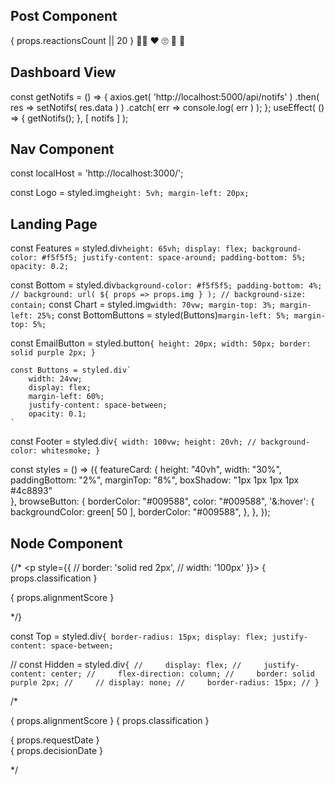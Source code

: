 Post Component
----------------

<Emojis>
    <IconSmallButton> { props.reactionsCount || 20 } </IconSmallButton>
    <IconSmallButton> <i class="far fa-thumbs-up"> </i> </IconSmallButton>
    <IconSmallButton> <i class="far fa-thumbs-down"></i> </IconSmallButton>
    <IconSmallButton> <span role='img' aria-label='fist' > ✊🏽 </span> </IconSmallButton>
    <IconSmallButton> <span role='img' aria-label='fist' > ❤️  </span> </IconSmallButton>
    <IconSmallButton> <span role='img' aria-label='fist' > 🙄 </span> </IconSmallButton>
    <IconSmallButton> <span role='img' aria-label='fist' > 👀 </span> </IconSmallButton>
    <IconSmallButton> <span role='img' aria-label='fist' > 💩 </span> </IconSmallButton>
    <IconSmallButton> <i class="fal fa-plus"></i> </IconSmallButton>
</Emojis> 


Dashboard View 
-----------------
const getNotifs = () => {
    axios.get( 'http://localhost:5000/api/notifs' )
    .then( res => setNotifs( res.data ) )
    .catch( err => console.log( err ) );
};
useEffect( () => {
    getNotifs();
}, [ notifs ] ); 


Nav Component 
--------------------
const localHost = 'http://localhost:3000/';

const Logo = styled.img`
    height: 5vh;
    margin-left: 20px;
`

<Logo src='/images/logovar.jpg'/> 

Landing Page
------------

 const Features = styled.div`
    height: 65vh;
    display: flex;
    background-color: #f5f5f5;
    justify-content: space-around;
    padding-bottom: 5%;
    opacity: 0.2;
`

const Bottom = styled.div`
    background-color: #f5f5f5;
    padding-bottom: 4%;
    // background: url( ${ props => props.img } );
    // background-size: contain;
`
    const Chart = styled.img`
        width: 70vw;
        margin-top: 3%;
        margin-left: 25%;
    `
    const BottomButtons = styled(Buttons)`
        margin-left: 5%;
        margin-top: 5%;
    `

const EmailButton = styled.button`{
    height: 20px;
    width: 50px;
    border: solid purple 2px;
}`

    const Buttons = styled.div`
        width: 24vw;
        display: flex;
        margin-left: 60%;
        justify-content: space-between;
        opacity: 0.1;
    `

const Footer = styled.div`{
    width: 100vw;
    height: 20vh;
    // background-color: whitesmoke;
}`

const styles = () => ({ 
    featureCard: { 
        height: "40vh", 
        width: "30%", 
        paddingBottom: "2%",
        marginTop: "8%", 
        boxShadow: "1px 1px 1px 1px #4c8893"  
    }, 
    browseButton: { 
        borderColor: "#009588", 
        color: "#009588", 
        '&:hover': {
            backgroundColor: green[ 50 ],
            borderColor: "#009588", 
        },
    },
});


Node Component
------------------
{/* <p style={{
    // border: 'solid red 2px',
    // width: '100px'
}}> { props.classification } </p>
<p> { props.alignmentScore } </p> */}

const Top = styled.div`{
    border-radius: 15px;
    display: flex;
    justify-content: space-between;
`

// const Hidden = styled.div`{
//     display: flex;
//     justify-content: center;
//     flex-direction: column;
//     border: solid purple 2px;
//     // display: none;
//     border-radius: 15px;
// }`

/*

<Bottom>
    <p> { props.alignmentScore } { props.classification } </p>
    <p> { props.requestDate } <br/> { props.decisionDate } </p>
</Bottom>

*/